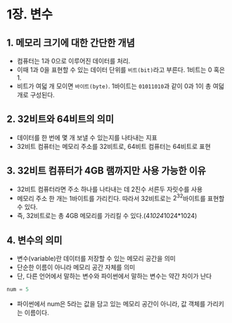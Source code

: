 # 1장. 변수

## 1. 메모리 크기에 대한 간단한 개념
- 컴퓨터는 1과 0으로 이루어진 데이터를 처리.
- 이때 1과 0을 표현할 수 있는 데이터 단위를 `비트(bit)`라고 부른다. 1비트는 0 혹은 1.
- 비트가 여덟 개 모이면 `바이트(byte)`. 1바이트는 `01011010`과 같이 0과 1이 총 여덟 개로 구성된다.

## 2. 32비트와 64비트의 의미
- 데이터를 한 번에 몇 개 보낼 수 있는지를 나타내는 지표
- 32비트 컴퓨터는 메모리 주소를 32비트로, 64비트 컴퓨터는 64비트로 표현

## 3. 32비트 컴퓨터가 4GB 램까지만 사용 가능한 이유
- 32비트 컴퓨터라면 주소 하나를 나타내는 데 2진수 서른두 자릿수를 사용
- 메모리 주소 한 개는 1바이트를 가리킨다. 따라서 32비트로는 $2^{32}$바이트를 표현할 수 있다.
- 즉, 32비트로는 총 4GB 메모리를 가리킬 수 있다.(4*1024*1024*1024)

## 4. 변수의 의미
- 변수(variable)란 데이터를 저장할 수 있는 메모리 공간을 의미
- 단순한 이름이 아니라 메모리 공간 자체를 의미
- 단, 다른 언어에서 말하는 변수와 파이썬에서 말하는 변수는 약간 차이가 난다

```python
num = 5
```

- 파이썬에서 num은 5라는 값을 담고 있는 메모리 공간이 아니라, 값 객체를 가리키는 이름이다.

